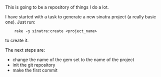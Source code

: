 This is going to be a repository of things I do a lot.

I have started with a task to generate a new sinatra project (a really basic one). Just run:

        rake -g sinatra:create <project_name>

to create it.

The next steps are:

 * change the name of the gem set to the name of the project
 * init the git repository
 * make the first commit
